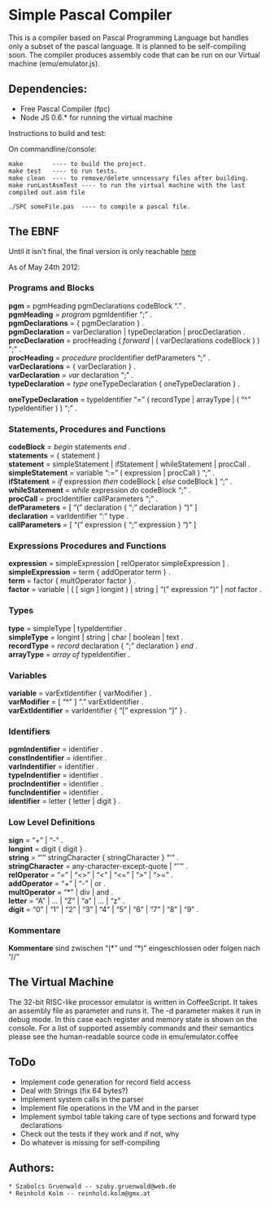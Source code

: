 # Simple Pascal Compiler

This is a compiler based on Pascal Programming Language but handles only a subset of the pascal language. It is planned to be self-compiling soon. The compiler produces assembly code that can be run on our Virtual machine (emu/emulator.js).

## Dependencies:
* Free Pascal Compiler (fpc)
* Node JS 0.6.* for running the virtual machine

Instructions to build and test:

On commandline/console:

	make	    ---- to build the project.
	make test   ---- to run tests.
	make clean  ---- to remove/delete unncessary files after building.
	make runLastAsmTest ---- to run the virtual machine with the last compiled out.asm file
	
	./SPC someFile.pas  ---- to compile a pascal file.

## The EBNF

Until it isn't final, the final version is only reachable [here](http://www.cs.uni-salzburg.at/~ck/wiki/index.php?n=CC-Summer-2012.SPCEBNF)

As of May 24th 2012:

### Programs and Blocks

**pgm** = pgmHeading pgmDeclarations codeBlock “.” .   
**pgmHeading** = *program* pgmIdentifier “;” .   
**pgmDeclarations** = { pgmDeclaration } .   
**pgmDeclaration** = varDeclaration | typeDeclaration | procDeclaration
.   
**procDeclaration** = procHeading ( *forward* | ( varDeclarations
codeBlock ) ) “;” .   
**procHeading** = *procedure* procIdentifier defParameters “;” .   
**varDeclarations** = { varDeclaration } .   
**varDeclaration** = *var* declaration “;” .   
**typeDeclaration** = *type* oneTypeDeclaration { oneTypeDeclaration } .
  
**oneTypeDeclaration** = typeIdentifier “=” ( recordType | arrayType | (
“\^” typeIdentifier ) ) “;” .   

### Statements, Procedures and Functions

**codeBlock** = *begin* statements *end* .   
**statements** = { statement }   
**statement** = simpleStatement | ifStatement | whileStatement |
procCall .   
**simpleStatement** = variable “:=” ( expression | procCall ) “;” .   
**ifStatement** = *if* expression *then* codeBlock [ *else* codeBlock ]
“;” .   
**whileStatement** = *while* expression *do* codeBlock “;” .   
**procCall** = procIdentifier callParameters “;” .   
**defParameters** = [ “(” declaration { “;” declaration } “)” ]   
**declaration** = varIdentifier “:” type .   
**callParameters** = [ “(” expression { “;” expression } “)” ]   

### Expressions Procedures and Functions

**expression** = simpleExpression [ relOperator simpleExpression ] .   
**simpleExpression** = term { addOperator term } .   
**term** = factor { multOperator factor } .   
**factor** = variable | ( [ sign ] longint ) | string | “(” expression
“)” | *not* factor .   

### Types

**type** = simpleType | typeIdentifier .   
**simpleType** = longint | string | char | boolean | text .   
**recordType** = *record* declaration { “;” declaration } *end* .   
**arrayType** = *array* *of* typeIdentifier .   

### Variables

**variable** = varExtIdentifier { varModifier } .   
**varModifier** = [ “\^” ] “.” varExtIdentifier .   
**varExtIdentifier** = varIdentifier { “[” expression “]” } .   

### Identifiers

**pgmIndentifier** = identifier .   
**constIndentifier** = identifier .   
**varIndentifier** = identifier .   
**typeIndentifier** = identifier .   
**procIndentifier** = identifier .   
**funcIndentifier** = identifier .   
**identifier** = letter { letter | digit } .   

### Low Level Definitions

**sign** = “+” | “-” .   
**longint** = digit { digit } .   
**string** = “’” stringCharacter { stringCharacter } “’” .   
**stringCharacter** = any-character-except-quote | “’’” .   
**relOperator** = “=” | “\<\>” | “\<” | “\<=” | “\>” | “\>=” .   
**addOperator** = “+” | “-” | or .   
**multOperator** = “\*” | div | and .   
**letter** = “A” | … | “Z” | “a” | … | “z” .   
**digit** = “0” | “1” | “2” | “3” | “4” | “5” | “6” | “7” | “8” | “9” .
  

### Kommentare

**Kommentare** sind zwischen “(\*” und “\*)” eingeschlossen oder folgen
nach “//”

## The Virtual Machine
The 32-bit RISC-like processor emulator is written in CoffeeScript. It takes an assembly file as parameter and runs it. The -d parameter makes it run in debug mode. In this case each register and memory state is shown on the console. For a list of supported assembly commands and their semantics please see the human-readable source code in emu/emulator.coffee

## ToDo
* Implement code generation for record field access
* Deal with Strings (fix 64 bytes?)
* Implement system calls in the parser
* Implement file operations in the VM and in the parser
* Implement symbol table taking care of type sections and forward type declarations
* Check out the tests if they work and if not, why
* Do whatever is missing for self-compiling

## Authors:
    * Szabolcs Gruenwald -- szaby.gruenwald@web.de
    * Reinhold Kolm -- reinhold.kolm@gmx.at
